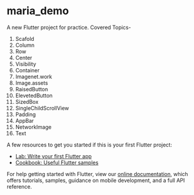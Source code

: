 # maria_demo

A new Flutter project for practice.
Covered Topics-
1. Scafold
2. Column
3. Row
4. Center
5. Visibility
6. Container
7. Imagenet.work
8. Image.assets
9. RaisedButton
10. ElevetedButton
11. SizedBox
12. SingleChildScrollView
13. Padding
14. AppBar
15. NetworkImage
16. Text

A few resources to get you started if this is your first Flutter project:

- [Lab: Write your first Flutter app](https://flutter.dev/docs/get-started/codelab)
- [Cookbook: Useful Flutter samples](https://flutter.dev/docs/cookbook)

For help getting started with Flutter, view our
[online documentation](https://flutter.dev/docs), which offers tutorials,
samples, guidance on mobile development, and a full API reference.
